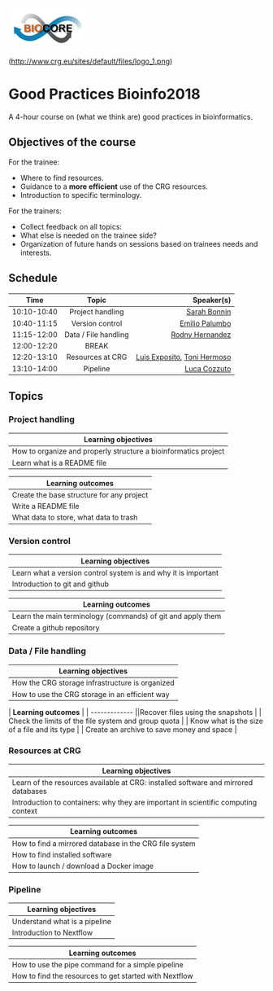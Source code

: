 # ![goodbioinfo2018](https://github.com/CRG-CNAG/BioCoreMiscOpen/blob/master/logo/biocore-logo_small.png) 
(http://www.crg.eu/sites/default/files/logo_1.png)
# Good Practices Bioinfo2018

A 4-hour course on (what we think are) good practices in bioinformatics.

## Objectives of the course

For the trainee:
* Where to find resources.
* Guidance to a **more efficient** use of the CRG resources.
* Introduction to specific terminology.

For the trainers:
* Collect feedback on all topics:
* What else is needed on the trainee side?
* Organization of future hands on sessions based on trainees needs and interests.


## Schedule

| Time        | Topic           | Speaker(s)  |
| ------------- |:-------------:| -----:|
| 10:10-10:40 | Project handling | [Sarah Bonnin](mailto:sarah.bonnin@crg.eu) |
| 10:40-11:15      | Version control      | [Emilio Palumbo](mailto:emilio.palumbo@crg.eu) |
| 11:15-12:00 | Data / File handling | [Rodny Hernandez](mailto:rodny.hernandez@crg.eu)|
| 12:00-12:20 | BREAK | |
| 12:20-13:10 | Resources at CRG | [Luis Exposito](mailto:luis.exposito@crg.eu), [Toni Hermoso](mailto:toni.hermoso@crg.eu) |
| 13:10-14:00 | Pipeline | [Luca Cozzuto](mailto:luca.cozzuto@crg.eu)|

## Topics

### Project handling

| **Learning objectives** |
| ------------- |
| How to organize and properly structure a bioinformatics project |
| Learn what is a README file |


| **Learning outcomes** |
| ------------- |
| Create the base structure for any project |
| Write a README file |
| What data to store, what data to trash |


### Version control

| **Learning objectives** |
| ------------- |
| Learn what a version control system is and why it is important |
| Introduction to git and github |

| **Learning outcomes** |
| ------------- |
| Learn the main terminology (commands) of git and apply them |
| Create a github repository |


### Data / File handling

| **Learning objectives** |
| ------------- |
| How the CRG storage infrastructure is organized |
| How to use the CRG storage in an efficient way |

| **Learning outcomes** |
| ------------- ||Recover files using the snapshots |
| Check the limits of the file system and group quota |
| Know what is the size of a file and its type |
| Create an archive to save money and space |

### Resources at CRG

| **Learning objectives** |
| ------------- |
| Learn of the resources available at CRG: installed software and mirrored databases |
| Introduction to containers: why they are important in scientific computing context |

| **Learning outcomes** |
| ------------- |
| How to find a mirrored database in the CRG file system |
| How to find installed software |
| How to launch / download a Docker image |

### Pipeline

| **Learning objectives** |
| ------------- |
| Understand what is a pipeline |
| Introduction to Nextflow |

| **Learning outcomes** |
| ------------- |
| How to use the pipe command for a simple pipeline |
| How to find the resources to get started with Nextflow |
